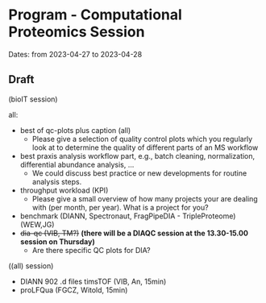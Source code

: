 # Program - Computational Proteomics Session


Dates: from 2023-04-27 to 2023-04-28<br>

## Draft

(bioIT session)

all:
- best of qc-plots plus caption (all)
  * Please give a selection of quality control plots which you regularly look at to determine the quality of different parts of an MS workflow
- best praxis analysis workflow part, e.g., batch cleaning, normalization, differential abundance analysis, ...
  * We could discuss best practice or new developments for routine analysis steps.
- throughput workload (KPI)
  * Please give a small overview of how many projects your are dealing with (per month, per year). What is a project for you?
- benchmark (DIANN, Spectronaut, FragPipeDIA - TripleProteome) (WEW,JG)
- ~~dia-qc (VIB, TM?)~~ **(there will be a DIAQC session at the 13.30-15.00 session on Thursday)**
  * Are there specific QC plots for DIA?

((all) session)

- DIANN 902 .d files timsTOF (VIB, An, 15min)
- proLFQua (FGCZ, Witold, 15min)
